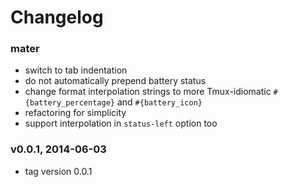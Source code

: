 # Changelog

### mater
- switch to tab indentation
- do not automatically prepend battery status
- change format interpolation strings to more Tmux-idiomatic
  `#{battery_percentage}` and `#{battery_icon}`
- refactoring for simplicity
- support interpolation in `status-left` option too

### v0.0.1, 2014-06-03
- tag version 0.0.1
